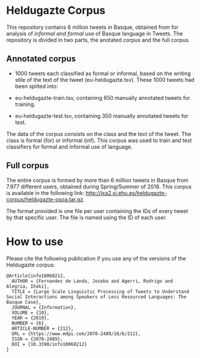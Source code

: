 # Heldugazte Corpus

This repository contains 6 million tweets in Basque, obtained from  for analysis of *informal and formal* use of Basque language in Tweets. The repository is divided in two parts, the anotated corpus and the full corpus.

## Annotated corpus 

+ 1000 tweets each classified as formal or informal, based on the writing stile of the text of the tweet (eu-heldugazte.tsv). These 1000 tweets had been splited into:

+ eu-heldugazte-train.tsv, containing 650 manually annotated tweets for training.
+ eu-heldugazte-test.tsv, containing 350 manually annotated tweets for test.

The data of the corpus consists on the class and the text of the tweet. The class is formal (for) or informal (inf). This corpus was used to train and test classifiers for formal and informal use of language.

## Full corpus

The entire corpus is formed by more than 6 million tweets in Basque from 7.977 different users, obtained during Spring/Summer of 2018. This corpus is available in the following link: http://ixa2.si.ehu.es/heldugazte-corpus/heldugazte-osoa.tar.gz.

The format provided is one file per user containing the IDs of every tweet by that specific user. The file is named using the ID of each user.

# How to use

Please cite the following publication if you use any of the versions of the Heldugazte corpus:

```
@Article{info10060212,
  AUTHOR = {Fernandez de Landa, Joseba and Agerri, Rodrigo and Alegria, Iñaki},
  TITLE = {Large Scale Linguistic Processing of Tweets to Understand Social Interactions among Speakers of Less Resourced Languages: The Basque Case},
  JOURNAL = {Information},
  VOLUME = {10},
  YEAR = {2019},
  NUMBER = {6},
  ARTICLE-NUMBER = {212},
  URL = {https://www.mdpi.com/2078-2489/10/6/212},
  ISSN = {2078-2489},
  DOI = {10.3390/info10060212}
}
```
